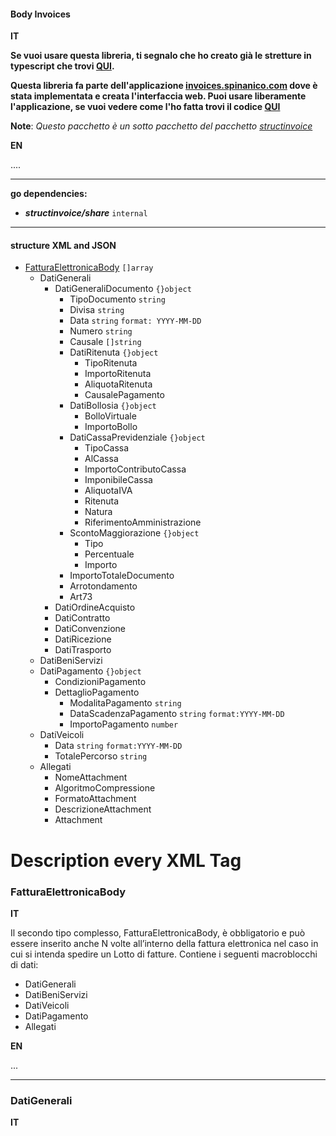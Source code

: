 #### Body Invoices

**IT**

**Se vuoi usare questa libreria, ti segnalo che ho creato già le stretture in typescript che trovi [QUI]().**

**Questa libreria fa parte dell'applicazione [invoices.spinanico.com](https://invoices.spinanico.com)   dove è stata implementata e creata l'interfaccia web. Puoi usare liberamente l'applicazione,  se  vuoi vedere come l'ho fatta trovi il codice [QUI]()**

**Note**: *Questo pacchetto è un sotto pacchetto del pacchetto [structinvoice]()*



**EN**

....

---

**go dependencies:**

+ ***structinvoice/share*** `internal`

---

#### structure XML and JSON 

+ [FatturaElettronicaBody](#FatturaElettronicaBody) `[]array`
  + DatiGenerali
    + DatiGeneraliDocumento `{}object`
      + TipoDocumento `string` 
      + Divisa `string`
      + Data `string` `format: YYYY-MM-DD`
      + Numero `string`
      + Causale `[]string`
      + DatiRitenuta `{}object`
        + TipoRitenuta 
        + ImportoRitenuta
        + AliquotaRitenuta
        + CausalePagamento
      + DatiBollosia `{}object`
        + BolloVirtuale
        + ImportoBollo
      + DatiCassaPrevidenziale `{}object`
        + TipoCassa
        + AlCassa
        + ImportoContributoCassa
        + ImponibileCassa
        + AliquotaIVA
        + Ritenuta
        + Natura
        + RiferimentoAmministrazione
      + ScontoMaggiorazione `{}object`
        + Tipo
        + Percentuale
        + Importo
      + ImportoTotaleDocumento
      + Arrotondamento
      + Art73
    + DatiOrdineAcquisto
    + DatiContratto
    + DatiConvenzione
    + DatiRicezione
    + DatiTrasporto
  + DatiBeniServizi
  + DatiPagamento `{}object`
    + CondizioniPagamento
    + DettaglioPagamento
      + ModalitaPagamento `string`
      + DataScadenzaPagamento `string` `format:YYYY-MM-DD`
      + ImportoPagamento `number` 
  + DatiVeicoli
    + Data `string` `format:YYYY-MM-DD`
    + TotalePercorso `string` 
  + Allegati
    + NomeAttachment
    + AlgoritmoCompressione
    + FormatoAttachment
    + DescrizioneAttachment
    + Attachment





# Description every XML Tag 

### <span id="FatturaElettronicaBody">FatturaElettronicaBody </span>

**IT**

Il secondo tipo complesso, FatturaElettronicaBody, è obbligatorio e può
essere inserito anche N volte all’interno della fattura elettronica nel caso
in cui si intenda spedire un Lotto di fatture. Contiene i seguenti
macroblocchi di dati:

+ DatiGenerali
+ DatiBeniServizi
+ DatiVeicoli
+ DatiPagamento
+ Allegati

**EN**

...

---

### DatiGenerali

**IT**


